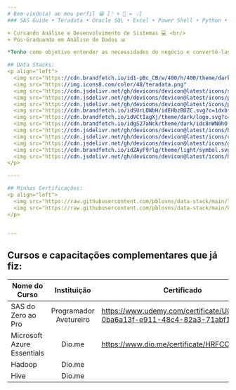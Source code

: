 ```yaml
---
# Bem-vindo(a) ao meu perfil 😁 [❔ + 🧠 = 💡]
### SAS Guide • Teradata • Oracle SQL • Excel • Power Shell • Python • Databricks

+ Cursando Análise e Desenvolvimento de Sistemas 💻 <br/>
+ Pós-Graduando em Análise de Dados 📊

*Tenho como objetivo entender as necessidades do negócio e convertê-las em soluções eficazes por meio da tecnologia.*

## Data Stacks:
<p align="left">
  <img src="https://cdn.brandfetch.io/id1-pBc_CB/w/400/h/400/theme/dark/icon.jpeg?c=1dxbfHSJFAPEGdCLU4o5B" 			title="SAS EG"			width="45px" style="margin-right: 20px;">
  <img src="https://img.icons8.com/color/48/teradata.png" 															title="Teradata"		width="45px" style="margin-right: 20px;">
  <img src="https://cdn.jsdelivr.net/gh/devicons/devicon@latest/icons/sqldeveloper/sqldeveloper-original.svg" 		title="SQL Developer"	width="45px" style="margin-right: 20px;">
  <img src="https://cdn.jsdelivr.net/gh/devicons/devicon@latest/icons/python/python-original.svg" 					title="Python"			width="45px" style="margin-right: 20px;">
  <img src="https://cdn.jsdelivr.net/gh/devicons/devicon@latest/icons/powershell/powershell-original.svg" 			title="Power Shell"		width="45px" style="margin-right: 20px;">
  <img src="https://cdn.brandfetch.io/idSUrLOWbH/idEHbzBDZC.svg?c=1dxbfHSJFAPEGdCLU4o5B" 							title="Databricks"		width="45px" style="margin-right: 20px;">
  <img src="https://cdn.brandfetch.io/idVCtIagXj/theme/dark/logo.svg?c=1dxbfHSJFAPEGdCLU4o5B" 						title="Power BI"		width="45px" style="margin-right: 20px;">
  <img src="https://cdn.brandfetch.io/idgS27aNck/theme/dark/idc8nWN0hO.svg?c=1dxbfHSJFAPEGdCLU4o5B" 				title="Azure"			width="45px" style="margin-right: 20px;">
  <img src="https://cdn.jsdelivr.net/gh/devicons/devicon@latest/icons/bitbucket/bitbucket-original-wordmark.svg" 	title="Bitbucket"		width="45px" style="margin-right: 20px;">
  <img src="https://cdn.jsdelivr.net/gh/devicons/devicon@latest/icons/confluence/confluence-plain-wordmark.svg"  	title="Confluence"		width="45px" style="margin-right: 20px;">
  <img src="https://cdn.jsdelivr.net/gh/devicons/devicon@latest/icons/git/git-plain-wordmark.svg" 					title="Git"				width="45px" style="margin-right: 20px;">
  <img src="https://cdn.brandfetch.io/idZAyF9rlg/theme/light/symbol.svg?c=1dxbfHSJFAPEGdCLU4o5B" 					title="Github"			width="45px" style="margin-right: 20px;">
  <img src="https://cdn.jsdelivr.net/gh/devicons/devicon@latest/icons/hadoop/hadoop-original.svg" 					title="Hadoop"			width="45px" style="margin-right: 20px;">
</p>

----

## Minhas Certificações:
<p align="left">
  <img src="https://raw.githubusercontent.com/pblovns/data-stack/main/lakehouse-fundamentals.png" width="147">
  <img src="https://raw.githubusercontent.com/pblovns/data-stack/main/business-intelligence-foundation-professional-certi.png" width="150">
</p>


---
```

Cursos e capacitações complementares que já fiz:
---

| Nome do Curso                                        | Instituição                                     | Certificado                                                                |
| -----------------------------------------------------|:-----------------------------------------------:|----------------------------------------------------------------------------|
| SAS do Zero ao Pro                                   | Programador Avetureiro                          | https://www.udemy.com/certificate/UC-0ba6a13f-e911-48c4-82a3-71abf11ee3d7/ |
| Microsoft Azure Essentials                           | Dio.me                                          | https://www.dio.me/certificate/HRFCOZJ1/share                              |
| Hadoop                                               | Dio.me                                          |                                                                            |
| Hive                                                 | Dio.me                                          |                                                                            |

